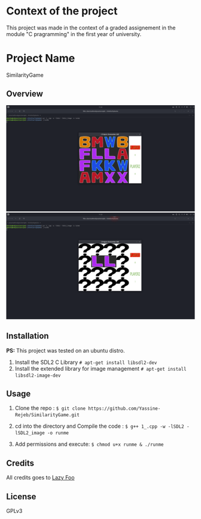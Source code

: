 # Context of the project
This project was made in the context of a graded assignement in the module "C pragramming" in the first year of university.

# Project Name

SimilarityGame

## Overview
![preview1](preview1.png)
![preview2](preview2.png)

## Installation

**PS:** This project was tested on an ubuntu distro.

1. Install the SDL2 C Library
`# apt-get install libsdl2-dev`
2. Install the extended library for image management
`# apt-get install libsdl2-image-dev` 
## Usage

1. Clone the repo : `$ git clone https://github.com/Yassine-Rejeb/SimilarityGame.git`

2. cd into the directory and Compile the code : `$ g++ 1_.cpp -w -lSDL2 -lSDL2_image -o runme`

3. Add permissions and execute: `$ chmod u+x runme & ./runme`
## Credits

All credits goes to [Lazy Foo](https://lazyfoo.net)

## License

GPLv3

